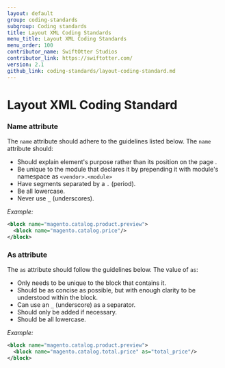 ```yaml
---
layout: default
group: coding-standards
subgroup: Coding standards
title: Layout XML Coding Standards
menu_title: Layout XML Coding Standards
menu_order: 100
contributor_name: SwiftOtter Studios
contributor_link: https://swiftotter.com/
version: 2.1
github_link: coding-standards/layout-coding-standard.md
---
```


# Layout XML Coding Standard

### Name attribute

The `name` attribute should adhere to the guidelines listed below. The `name` attribute should:

- Should explain element's purpose rather than its position on the page .
- Be unique to the module that declares it by prepending it with module's namespace as `<vendor>.<module>`
- Have segments separated by a `.` (period).
- Be all lowercase.
- Never use `_` (underscores).

*Example:*

```xml
<block name="magento.catalog.product.preview">
  <block name="magento.catalog.price"/>
</block>
```

### As attribute

The `as` attribute should follow the guidelines below. The value of `as`:

- Only needs to be unique to the block that contains it.
- Should be as concise as possible, but with enough clarity to be understood within the block.
- Can use an `_` (underscore) as a separator.
- Should only be added if necessary.
- Should be all lowercase.


*Example:*

```xml
<block name="magento.catalog.product.preview">
  <block name="magento.catalog.total.price" as="total_price"/>
</block>
```
